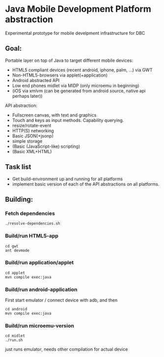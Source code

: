 # Java Mobile Development Platform abstraction

Experimental prototype for mobile develpment infrastructure for DBC

## Goal: 

Portable layer on top of Java to target different mobile devices:

- HTML5 compliant devices (recent android, iphone, palm, ...) via GWT
- Non-HTML5-browsers via applet(+application)
- Android abstracted API
- Low end phones midlet via MIDP (only microemu in beginning)
- (iOS via xmlvm (can be generated from android source, native api perhaps later))

API abstraction:

- Fullscreen canvas, with text and graphics
- Touch and keys as input methods. Capability querying.
- resize/rotate-event
- HTTP(S) networking
- Basic JSON(+jsonp)
- simple storage
- (Basic (JavaScript-like) scripting)
- (Basic XML+HTML)

## Task list

- Get build-environment up and running for all platforms
- implement basic version of each of the API abstractions on all platforms.

## Building:

### Fetch dependencies

    ./resolve-dependencies.sh

### Build/run HTML5-app
  
    cd gwt
    ant devmode

### Build/run application/applet

    cd applet
    mvn compile exec:java

### Build/run android-application

First start emulator / connect device with adb, and then

    cd android
    mvn compile exec:java

### Build/run microemu-version

    cd midlet
    ./run.sh

just runs emulator, needs other compilation for actual device
